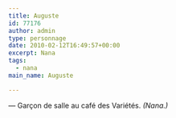 ```yaml
---
title: Auguste
id: 77176
author: admin
type: personnage
date: 2010-02-12T16:49:57+00:00
excerpt: Nana
tags:
  - nana
main_name: Auguste

---
```

— Garçon de salle au café des Variétés. _(Nana.)_